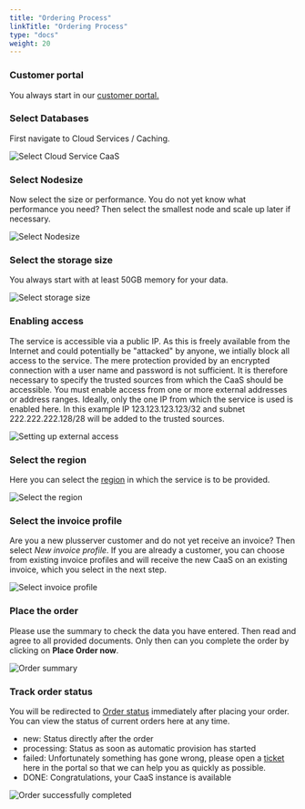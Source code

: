 ```yaml
---
title: "Ordering Process"
linkTitle: "Ordering Process"
type: "docs"
weight: 20
---
```



### Customer portal

You always start in our [customer portal.](https://customerservice.plusserver.com)

### Select Databases

First navigate to Cloud Services / Caching.

![Select Cloud Service CaaS](/images/content/04-msl/en/caching/ordering/1-cloud_service_caching.png)

### Select Nodesize

Now select the size or performance. You do not yet know what performance you need? Then select the smallest node and scale up later if necessary.

![Select Nodesize](/images/content/04-msl/en/caching/ordering/3-selection-node-size.png)

### Select the storage size

You always start with at least 50GB memory for your data.

![Select storage size](/images/content/04-msl/en/databases/ordering/4-select-storage-size.png)

### Enabling access

The service is accessible via a public IP. As this is freely available from the Internet and could potentially be "attacked" by anyone, we intially block all access to the service. The mere protection provided by an encrypted connection with a user name and password is not sufficient. It is therefore necessary to specify the trusted sources from which the CaaS should be accessible.
You must enable access from one or more external addresses or address ranges. Ideally, only the one IP from which the service is used is enabled here. In this example IP 123.123.123.123/32 and subnet 222.222.222.128/28 will be added to the trusted sources.

![Setting up external access](/images/content/04-msl/en/databases/ordering/5-selection-trusted-sources.png)

### Select the region

Here you can select the [region](https://docs.xaas.get-cloud.io/docs/01-dbaas/02-faq/#Regions) in which the service is to be provided.

![Select the region](/images/content/04-msl/en/caching/ordering/6-selection_region.png)

### Select the invoice profile

Are you a new plusserver customer and do not yet receive an invoice? Then select *New invoice profile*. If you are already a customer, you can choose from existing invoice profiles and will receive the new CaaS on an existing invoice, which you select in the next step.

![Select invoice profile](/images/content/04-msl/en/databases/ordering/7-selection-invoice-profile.png)

### Place the order

Please use the summary to check the data you have entered. Then read and agree to all provided documents. Only then can you complete the order by clicking on **Place Order now**.

![Order summary](/images/content/04-msl/en/caching/ordering/8-order-overview.png)

### Track order status

You will be redirected to [Order status](https://customerservice.plusserver.com/order-status) immediately after placing your order. You can view the status of current orders here at any time.

* new: Status directly after the order
* processing: Status as soon as automatic provision has started
* failed: Unfortunately something has gone wrong, please open a [ticket](https://customerservice.plusserver.com/support/ticket-create) here in the portal so that we can help you as quickly as possible.
* DONE: Congratulations, your CaaS instance is available

![Order successfully completed](/images/content/04-msl/en/caching/ordering/10-order_status.png)
